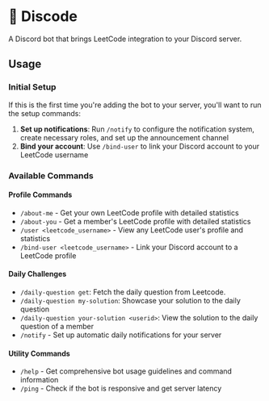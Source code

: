 # 🤖 Discode

A Discord bot that brings LeetCode integration to your Discord server.

## Usage

### Initial Setup

If this is the first time you're adding the bot to your server, you'll want to run the setup commands:

1. **Set up notifications**: Run `/notify` to configure the notification system, create necessary roles, and set up the announcement channel
2. **Bind your account**: Use `/bind-user` to link your Discord account to your LeetCode username

### Available Commands

#### **Profile Commands**
- `/about-me` - Get your own LeetCode profile with detailed statistics
- `/about-you` - Get a member's LeetCode profile with detailed statistics
- `/user <leetcode_username>` - View any LeetCode user's profile and statistics
- `/bind-user <leetcode_username>` - Link your Discord account to a LeetCode profile

#### **Daily Challenges**
- `/daily-question get`: Fetch the daily question from Leetcode.
- `/daily-question my-solution`: Showcase your solution to the daily question
- `/daily-question your-solution <userid>`: View the solution to the daily question of a member
- `/notify` - Set up automatic daily notifications for your server

#### **Utility Commands**
- `/help` - Get comprehensive bot usage guidelines and command information
- `/ping` - Check if the bot is responsive and get server latency
